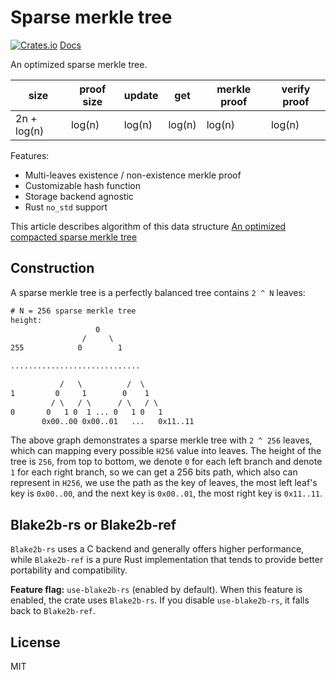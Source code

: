 # Sparse merkle tree

[![Crates.io](https://img.shields.io/crates/v/sparse-merkle-tree.svg)](https://crates.io/crates/sparse-merkle-tree)
[Docs](https://docs.rs/sparse-merkle-tree)

An optimized sparse merkle tree.

| size | proof size | update | get | merkle proof | verify proof |
| --- | --- | --- | --- | --- | --- |
| 2n + log(n) | log(n) | log(n) | log(n) | log(n) | log(n) |

Features:

* Multi-leaves existence / non-existence merkle proof
* Customizable hash function
* Storage backend agnostic
* Rust `no_std` support

This article describes algorithm of this data structure [An optimized compacted sparse merkle tree](SMT.md)

## Construction

A sparse merkle tree is a perfectly balanced tree contains `2 ^ N` leaves:

``` txt
# N = 256 sparse merkle tree
height:
                   0
                /     \
255            0        1

.............................

           /   \          /  \
1         0     1        0    1
         / \   / \      / \   / \
0       0   1 0  1 ... 0   1 0   1
       0x00..00 0x00..01   ...   0x11..11
```

The above graph demonstrates a sparse merkle tree with `2 ^ 256` leaves, which can mapping every possible `H256` value into leaves. The height of the tree is `256`, from top to bottom, we denote `0` for each left branch and denote `1` for each right branch, so we can get a 256 bits path, which also can represent in `H256`, we use the path as the key of leaves, the most left leaf's key is `0x00..00`, and the next key is `0x00..01`, the most right key is `0x11..11`.

## Blake2b-rs or Blake2b-ref

`Blake2b-rs` uses a C backend and generally offers higher performance, while `Blake2b-ref` is a pure Rust implementation that tends to provide better portability and compatibility.

**Feature flag:** `use-blake2b-rs` (enabled by default).
When this feature is enabled, the crate uses `Blake2b-rs`. If you disable `use-blake2b-rs`, it falls back to `Blake2b-ref`.

## License

MIT
